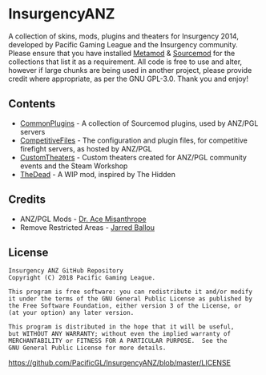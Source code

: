 # InsurgencyANZ
A collection of skins, mods, plugins and theaters for Insurgency 2014, developed by Pacific Gaming League and the Insurgency community. Please ensure that you have installed [Metamod](https://www.sourcemm.net/) & [Sourcemod](https://www.sourcemod.net/) for the collections that list it as a requirement. All code is free to use and alter, however if large chunks are being used in another project, please provide credit where appropriate, as per the GNU GPL-3.0. Thank you and enjoy!

## Contents
* [CommonPlugins](https://github.com/PacificGL/InsurgencyANZ/tree/master/CommonPlugins) - A collection of Sourcemod plugins, used by ANZ/PGL servers
* [CompetitiveFiles](https://github.com/PacificGL/InsurgencyANZ/tree/master/CompetitiveFiles) - The configuration and plugin files, for competitive firefight servers, as hosted by ANZ/PGL
* [CustomTheaters](https://github.com/PacificGL/InsurgencyANZ/tree/master/CustomTheaters) - Custom theaters created for ANZ/PGL community events and the Steam Workshop
* [TheDead](https://github.com/PacificGL/InsurgencyANZ/tree/master/TheDead) - A WIP mod, inspired by The Hidden

## Credits
* ANZ/PGL Mods \- [Dr. Ace Misanthrope](https://github.com/FlyingAce015)
* Remove Restricted Areas \- [Jarred Ballou](https://github.com/jaredballou/insurgency-sourcemod#restrictedarea)

## License
    Insurgency ANZ GitHub Repository
    Copyright (C) 2018 Pacific Gaming League.

    This program is free software: you can redistribute it and/or modify
    it under the terms of the GNU General Public License as published by
    the Free Software Foundation, either version 3 of the License, or
    (at your option) any later version.

    This program is distributed in the hope that it will be useful,
    but WITHOUT ANY WARRANTY; without even the implied warranty of
    MERCHANTABILITY or FITNESS FOR A PARTICULAR PURPOSE.  See the
    GNU General Public License for more details.
https://github.com/PacificGL/InsurgencyANZ/blob/master/LICENSE
